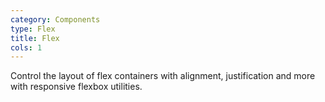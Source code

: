 ```yaml
---
category: Components
type: Flex
title: Flex
cols: 1
---
```


Control the layout of flex containers with alignment, justification and more with responsive flexbox utilities.
